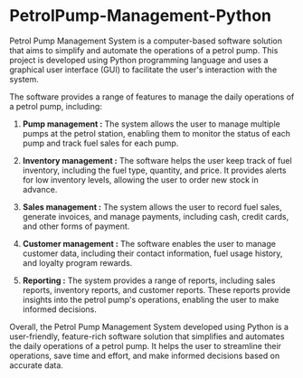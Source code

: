 # PetrolPump-Management-Python

Petrol Pump Management System is a computer-based software solution that aims to simplify and automate the operations of a petrol pump. This project is developed using Python programming language and uses a graphical user interface (GUI) to facilitate the user's interaction with the system.

The software provides a range of features to manage the daily operations of a petrol pump, including:

1. **Pump management :** The system allows the user to manage multiple pumps at the petrol station, enabling them to monitor the status of each pump and track fuel sales for each pump.

2. **Inventory management :** The software helps the user keep track of fuel inventory, including the fuel type, quantity, and price. It provides alerts for low inventory levels, allowing the user to order new stock in advance.

3. **Sales management :** The system allows the user to record fuel sales, generate invoices, and manage payments, including cash, credit cards, and other forms of payment.

4. **Customer management :** The software enables the user to manage customer data, including their contact information, fuel usage history, and loyalty program rewards.

5. **Reporting :** The system provides a range of reports, including sales reports, inventory reports, and customer reports. These reports provide insights into the petrol pump's operations, enabling the user to make informed decisions.


Overall, the Petrol Pump Management System developed using Python is a user-friendly, feature-rich software solution that simplifies and automates the daily operations of a petrol pump. It helps the user to streamline their operations, save time and effort, and make informed decisions based on accurate data.
